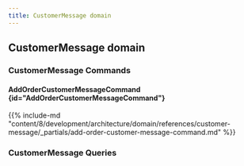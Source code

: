 ```yaml
---
title: CustomerMessage domain
---
```


## CustomerMessage domain

### CustomerMessage Commands

#### AddOrderCustomerMessageCommand {id="AddOrderCustomerMessageCommand"}

{{%  include-md "content/8/development/architecture/domain/references/customer-message/_partials/add-order-customer-message-command.md" %}}

### CustomerMessage Queries

